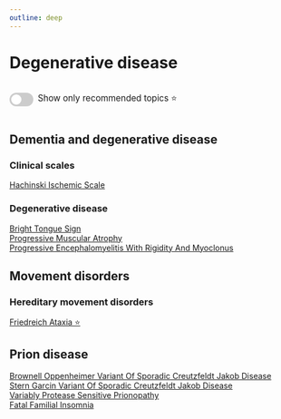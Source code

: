 ```yaml
---
outline: deep
---
```

<style>

.star-link-list {
  list-style-type: none !important;
  padding-left: 0 !important;
  margin-left: 0 !important;
}

.switch-container {
  display: flex;
  align-items: center;
  gap: 0.5rem;
  padding: 1rem 0;
  font-size: 0.95rem;
}

.switch {
  position: relative;
  display: inline-block;
  width: 42px;
  height: 24px;
}

.switch input {
  opacity: 0;
  width: 0;
  height: 0;
}

.slider {
  position: absolute;
  cursor: pointer;
  top: 0; left: 0; right: 0; bottom: 0;
  background-color: #ccc;
  border-radius: 24px;
  transition: 0.4s;
}

.slider:before {
  content: "";
  position: absolute;
  height: 18px;
  width: 18px;
  left: 3px;
  bottom: 3px;
  background-color: white;
  border-radius: 50%;
  transition: 0.4s;
}

input:checked + .slider {
  background-color: #42b983;
}

input:checked + .slider:before {
  transform: translateX(18px);
}

</style>

# Degenerative disease

<div class="switch-container">
  <label class="switch">
    <input type="checkbox" id="toggle-stars">
    <span class="slider"></span>
  </label>
  <span>Show only recommended topics ⭐</span>
</div>

## Dementia and degenerative disease

### Clinical scales

[Hachinski Ischemic Scale](https://radiopaedia.org/articles/hachinski-ischemic-scale)  

### Degenerative disease

[Bright Tongue Sign](https://radiopaedia.org/articles/bright-tongue-sign)  
[Progressive Muscular Atrophy](https://radiopaedia.org/articles/progressive-muscular-atrophy-2)  
[Progressive Encephalomyelitis With Rigidity And Myoclonus](https://radiopaedia.org/articles/progressive-encephalomyelitis-with-rigidity-and-myoclonus)  

## Movement disorders

### Hereditary movement disorders

[Friedreich Ataxia ⭐](https://radiopaedia.org/articles/friedreich-ataxia)  

## Prion disease

[Brownell Oppenheimer Variant Of Sporadic Creutzfeldt Jakob Disease](https://radiopaedia.org/articles/brownell-oppenheimer-variant-of-sporadic-creutzfeldt-jakob-disease)  
[Stern Garcin Variant Of Sporadic Creutzfeldt Jakob Disease](https://radiopaedia.org/articles/stern-garcin-variant-of-sporadic-creutzfeldt-jakob-disease)  
[Variably Protease Sensitive Prionopathy](https://radiopaedia.org/articles/variably-protease-sensitive-prionopathy-2)  
[Fatal Familial Insomnia](https://radiopaedia.org/articles/fatal-familial-insomnia)  